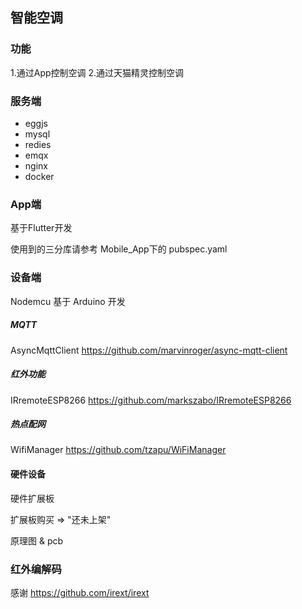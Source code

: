 ## 智能空调

### 功能

1.通过App控制空调
2.通过天猫精灵控制空调

### 服务端

* eggjs
* mysql
* redies
* emqx
* nginx
* docker

### App端

基于Flutter开发

使用到的三分库请参考 Mobile_App下的 pubspec.yaml

### 设备端

Nodemcu 基于 Arduino 开发

##### MQTT

AsyncMqttClient
https://github.com/marvinroger/async-mqtt-client

##### 红外功能

IRremoteESP8266
https://github.com/markszabo/IRremoteESP8266

##### 热点配网

WifiManager
https://github.com/tzapu/WiFiManager

#### 硬件设备

硬件扩展板

扩展板购买 => "还未上架"

原理图 & pcb


### 红外编解码

感谢 https://github.com/irext/irext



